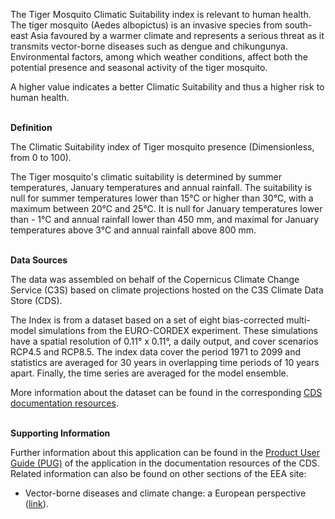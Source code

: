 The Tiger Mosquito Climatic Suitability index is relevant to human health. The tiger mosquito (Aedes albopictus) is an invasive species from south-east Asia favoured by a warmer climate and represents a serious threat as it transmits vector-borne diseases such as dengue and chikungunya. Environmental factors, among which weather conditions, affect both the potential presence and seasonal activity of the tiger mosquito.

A higher value indicates a better Climatic Suitability and thus a higher risk to human health.

<br />**Definition**

The Climatic Suitability index of Tiger mosquito presence (Dimensionless, from 0 to 100).

The Tiger mosquito's climatic suitability is determined by summer temperatures, January temperatures and annual rainfall. The suitability is null for summer temperatures lower than 15°C or higher than 30°C, with a maximum between 20°C and 25°C. It is null for January temperatures lower than - 1°C and annual rainfall lower than 450 mm, and maximal for January temperatures above 3°C and annual rainfall above 800 mm.

<br />**Data Sources**

The data was assembled on behalf of the Copernicus Climate Change Service (C3S) based on climate projections hosted on the C3S Climate Data Store (CDS).

The Index is from a dataset based on a set of eight bias-corrected multi-model simulations from the EURO-CORDEX experiment. These simulations have a spatial resolution of 0.11° x 0.11°, a daily output, and cover scenarios RCP4.5 and RCP8.5. The index data cover the period 1971 to 2099 and statistics are averaged for 30 years in overlapping time periods of 10 years apart. Finally, the time series are averaged for the model ensemble.

More information about the dataset can be found in the corresponding [CDS documentation resources](https://cds.climate.copernicus.eu/cdsapp#!/dataset/sis-health-vector).

<br />**Supporting Information**

Further information about this application can be found in the [Product User Guide (PUG)](https://datastore.copernicus-climate.eu/documents/ecde/L4-ecde-app-tiger-mosquito-suitability-v1.0.pdf) of the application in the documentation resources of the CDS.
Related information can also be found on other sections of the EEA site:

- Vector-borne diseases and climate change: a European perspective ([link](https://climate-adapt.eea.europa.eu/en/metadata/publications/vector-borne-diseases-and-climate-change-a-european-perspective)).
